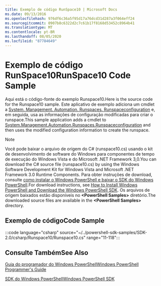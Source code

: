 ```yaml
---
title: Exemplo de código RunSpace10 | Microsoft Docs
ms.date: 09/13/2016
ms.openlocfilehash: 976df6c36a5f95d17a76dcd31d287a3f064eff24
ms.sourcegitcommit: 0907b8c6322d2c7c61b17f8168d53452c8964b41
ms.translationtype: MT
ms.contentlocale: pt-BR
ms.lasthandoff: 08/05/2020
ms.locfileid: "87784649"
---
```

# <a name="runspace10-code-sample"></a><span data-ttu-id="85726-102">Exemplo de código RunSpace10</span><span class="sxs-lookup"><span data-stu-id="85726-102">RunSpace10 Code Sample</span></span>

<span data-ttu-id="85726-103">Aqui está o código-fonte do exemplo Runspace10.</span><span class="sxs-lookup"><span data-stu-id="85726-103">Here is the source code for the Runspace10 sample.</span></span> <span data-ttu-id="85726-104">Este aplicativo de exemplo adiciona um cmdlet a [System. Management. Automation. Runspaces. Runspaceconfiguration](/dotnet/api/System.Management.Automation.Runspaces.RunspaceConfiguration) e, em seguida, usa as informações de configuração modificadas para criar o runspace.</span><span class="sxs-lookup"><span data-stu-id="85726-104">This sample application adds a cmdlet to [System.Management.Automation.Runspaces.Runspaceconfiguration](/dotnet/api/System.Management.Automation.Runspaces.RunspaceConfiguration) and then uses the modified configuration information to create the runspace.</span></span>

> [!NOTE]
> <span data-ttu-id="85726-105">Você pode baixar o arquivo de origem do C# (runspace10.cs) usando o kit de desenvolvimento de software do Windows para componentes de tempo de execução do Windows Vista e do Microsoft .NET Framework 3,0.</span><span class="sxs-lookup"><span data-stu-id="85726-105">You can download the C# source file (runspace10.cs) by using the Windows Software Development Kit for Windows Vista and Microsoft .NET Framework 3.0 Runtime Components.</span></span> <span data-ttu-id="85726-106">Para obter instruções de download, consulte [como instalar o Windows PowerShell e baixar o SDK do Windows PowerShell](/powershell/scripting/developer/installing-the-windows-powershell-sdk).</span><span class="sxs-lookup"><span data-stu-id="85726-106">For download instructions, see [How to Install Windows PowerShell and Download the Windows PowerShell SDK](/powershell/scripting/developer/installing-the-windows-powershell-sdk).</span></span>
> <span data-ttu-id="85726-107">Os arquivos de origem baixados estão disponíveis no **\<PowerShell Samples>** diretório.</span><span class="sxs-lookup"><span data-stu-id="85726-107">The downloaded source files are available in the **\<PowerShell Samples>** directory.</span></span>

## <a name="code-sample"></a><span data-ttu-id="85726-108">Exemplo de código</span><span class="sxs-lookup"><span data-stu-id="85726-108">Code Sample</span></span>

:::code language="csharp" source="~/../powershell-sdk-samples/SDK-2.0/csharp/Runspace10/Runspace10.cs" range="11-118":::

## <a name="see-also"></a><span data-ttu-id="85726-109">Consulte Também</span><span class="sxs-lookup"><span data-stu-id="85726-109">See Also</span></span>

[<span data-ttu-id="85726-110">Guia do programador do Windows PowerShell</span><span class="sxs-lookup"><span data-stu-id="85726-110">Windows PowerShell Programmer's Guide</span></span>](./windows-powershell-programmer-s-guide.md)

[<span data-ttu-id="85726-111">SDK do Windows PowerShell</span><span class="sxs-lookup"><span data-stu-id="85726-111">Windows PowerShell SDK</span></span>](../windows-powershell-reference.md)
